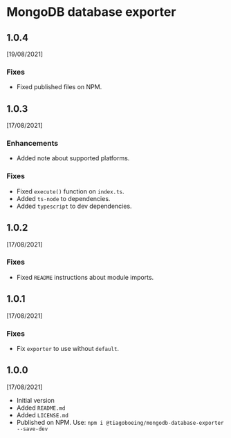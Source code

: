 # MongoDB database exporter

## 1.0.4

[19/08/2021]

### Fixes

- Fixed published files on NPM.


## 1.0.3

[17/08/2021]

### Enhancements

- Added note about supported platforms.

### Fixes

- Fixed `execute()` function on `index.ts`.
- Added `ts-node` to dependencies.
- Added `typescript` to dev dependencies.

## 1.0.2

[17/08/2021]

### Fixes

- Fixed `README` instructions about module imports.

## 1.0.1

[17/08/2021]

### Fixes

- Fix `exporter` to use without `default`.

## 1.0.0

[17/08/2021]

- Initial version
- Added `README.md`
- Added `LICENSE.md`
- Published on NPM. Use: `npm i @tiagoboeing/mongodb-database-exporter --save-dev`
